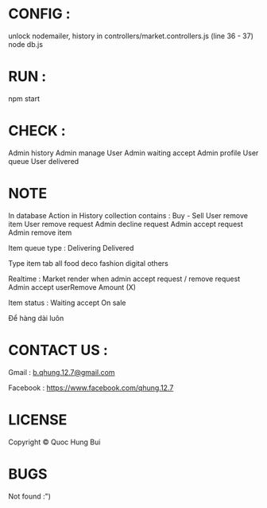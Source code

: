 # CONFIG : 
unlock nodemailer, history in controllers/market.controllers.js (line 36 - 37)
node db.js

# RUN :
npm start

# CHECK :
Admin history
Admin manage User
Admin waiting accept
Admin profile 
User queue
User delivered 


# NOTE
In database
Action in History collection contains :
Buy - Sell 
User remove item
User remove request
Admin decline request
Admin accept request 
Admin remove item



Item queue type : 
Delivering
Delivered 

Type item tab
all
food
deco
fashion
digital
others


Realtime : 
Market render when admin accept request / remove request
Admin accept userRemove
Amount (X)

Item status : 
Waiting accept
On sale



Để hàng dài luôn

# CONTACT US :
Gmail : b.qhung.12.7@gmail.com

Facebook : https://www.facebook.com/qhung.12.7

# LICENSE
Copyright © Quoc Hung Bui 


# BUGS
Not found :") 